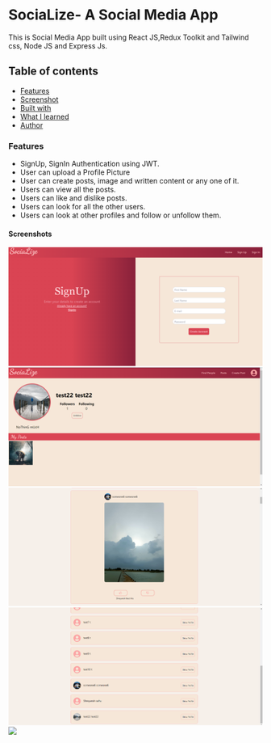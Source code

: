 # SociaLize- A Social Media App
This is Social Media App built using React JS,Redux Toolkit and Tailwind css, Node JS and Express Js.

## Table of contents

  - [Features](#features)
  - [Screenshot](#screenshot)
  - [Built with](#built-with)
  - [What I learned](#what-i-learned)
  - [Author](#author)
  
### Features
  - SignUp, SignIn Authentication using JWT.
  - User can upload a Profile Picture
  - User can create posts, image and written content or any one of it.
  - Users can view all the posts.
  - Users can like and dislike posts.
  - Users can look for all the other users.
  - Users can look at other profiles and follow or unfollow them.
  
#### Screenshots
![](./Screenshots/signup.png)
![](./Screenshots/profile.png)
![](./Screenshots/post.png)
![](./Screenshots/profilesList.png)
![](./Screenshots/create%Post.png)

